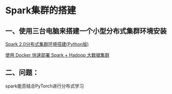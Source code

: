 # Spark集群的搭建

## 一、使用三台电脑来搭建一个小型分布式集群环境安装

[Spark 2.0分布式集群环境搭建(Python版)](https://dblab.xmu.edu.cn/blog/1714/#more-1714)

[使用 Docker 快速部署 Spark + Hadoop 大数据集群](https://zhuanlan.zhihu.com/p/421375012)

## 二、问题：

spark能否结合PyTorch进行分布式学习